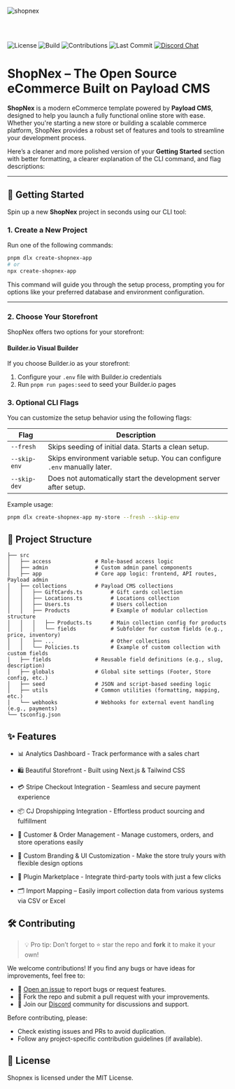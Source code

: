 ![shopnex](https://github.com/user-attachments/assets/d14a5926-dc54-486b-92c9-8bdc7133abb7)

<br/>
<br/>

![License](https://img.shields.io/github/license/shopnex-ai/shopnex)
![Build](https://img.shields.io/github/actions/workflow/status/shopnex-ai/shopnex/ci.yaml)
![Contributions](https://img.shields.io/badge/contributions-welcome-brightgreen)
![Last Commit](https://img.shields.io/github/last-commit/shopnex-ai/shopnex)
<a href="https://discord.gg/6NTt49jguY">
<img src="https://img.shields.io/badge/chat-on%20discord-7289DA.svg" alt="Discord Chat" />
</a>

# ShopNex – The Open Source eCommerce Built on Payload CMS

**ShopNex** is a modern eCommerce template powered by **Payload CMS**, designed to help you launch a fully functional online store with ease. Whether you're starting a new store or building a scalable commerce platform, ShopNex provides a robust set of features and tools to streamline your development process.

Here’s a cleaner and more polished version of your **Getting Started** section with better formatting, a clearer explanation of the CLI command, and flag descriptions:

---

## 🚀 Getting Started

Spin up a new **ShopNex** project in seconds using our CLI tool:

### 1. Create a New Project

Run one of the following commands:

```bash
pnpm dlx create-shopnex-app
# or
npx create-shopnex-app
```

This command will guide you through the setup process, prompting you for options like your preferred database and environment configuration.

---

### 2. Choose Your Storefront

ShopNex offers two options for your storefront:

#### Builder.io Visual Builder

If you choose Builder.io as your storefront:

1. Configure your `.env` file with Builder.io credentials
2. Run `pnpm run pages:seed` to seed your Builder.io pages

### 3. Optional CLI Flags

You can customize the setup behavior using the following flags:

| Flag         | Description                                                                |
| ------------ | -------------------------------------------------------------------------- |
| `--fresh`    | Skips seeding of initial data. Starts a clean setup.                       |
| `--skip-env` | Skips environment variable setup. You can configure `.env` manually later. |
| `--skip-dev` | Does not automatically start the development server after setup.           |

Example usage:

```bash
pnpm dlx create-shopnex-app my-store --fresh --skip-env
```

## 📁 Project Structure

```text
├── src
│   ├── access              # Role-based access logic
│   ├── admin               # Custom admin panel components
│   ├── app                 # Core app logic: frontend, API routes, Payload admin
│   ├── collections         # Payload CMS collections
│   │   ├── GiftCards.ts         # Gift cards collection
│   │   ├── Locations.ts         # Locations collection
│   │   ├── Users.ts             # Users collection
│   │   ├── Products             # Example of modular collection structure
│   │   │   ├── Products.ts      # Main collection config for products
│   │   │   └── fields           # Subfolder for custom fields (e.g., price, inventory)
│   │   ├── ...                  # Other collections
│   │   └── Policies.ts          # Example of custom collection with custom fields
│   ├── fields              # Reusable field definitions (e.g., slug, description)
│   ├── globals             # Global site settings (Footer, Store config, etc.)
│   ├── seed                # JSON and script-based seeding logic
│   ├── utils               # Common utilities (formatting, mapping, etc.)
│   └── webhooks            # Webhooks for external event handling (e.g., payments)
└── tsconfig.json
```

## ✨ Features

- 📊 Analytics Dashboard - Track performance with a sales chart

- 🛍️ Beautiful Storefront - Built using Next.js & Tailwind CSS

- 💳 Stripe Checkout Integration - Seamless and secure payment experience

- 📦 CJ Dropshipping Integration - Effortless product sourcing and fulfillment

- 📁 Customer & Order Management - Manage customers, orders, and store operations easily

- 🎨 Custom Branding & UI Customization - Make the store truly yours with flexible design options

- 🧩 Plugin Marketplace - Integrate third-party tools with just a few clicks

- 🗂️ Import Mapping – Easily import collection data from various systems via CSV or Excel

## 🛠️ Contributing

> 💡 Pro tip: Don’t forget to ⭐ star the repo and **fork** it to make it your own!

We welcome contributions! If you find any bugs or have ideas for improvements, feel free to:

- 🐛 [Open an issue](https://github.com/your-repo/issues) to report bugs or request features.
- 🔧 Fork the repo and submit a pull request with your improvements.
- 💬 Join our [Discord](https://discord.gg/MFc9x7vdXK) community for discussions and support.

Before contributing, please:

- Check existing issues and PRs to avoid duplication.
- Follow any project-specific contribution guidelines (if available).

## 📄 License

Shopnex is licensed under the MIT License.
